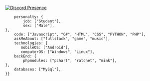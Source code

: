 [![Discord Presence](https://lanyard-profile-readme.vercel.app/api/708748894124900375)](https://discord.com/users/708748894124900375)


```const Yeb7= {
    personalty: {
        job: ["Student"],
        sex: ["Male"],
},               
    code: ["Javascript", "C#", "HTML", "CSS", "PYTHON", "PHP"],
    askMeAbout: ["fullstack", "game", "music"],
    technologies: {
       mobileOS: ["Android"],
       computerOS: ["Windows", "Linux"],
    backEnd: {
        phpmodules: ["pchart", "ratchet", "mink"],
},
    databases: ["MySql"],
}}
```
